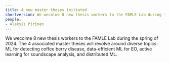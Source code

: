 ```yaml
---
title: 4 new master theses initiated
shortversion: We wecolme 8 new thesis workers to the FAMLE Lab during the spring of 2024. The 4 associated master theses will revolve around diverse topics: ML for detecting coffee berry disease, data-efficient ML for EO, active learning for soundscape analysis, and distributed ML.
people:
- Aleksis Pirinen
...
```


We wecolme 8 new thesis workers to the FAMLE Lab during the spring of 2024. The 4 associated master theses will revolve around diverse topics: ML for detecting coffee berry disease, data-efficient ML for EO, active learning for soundscape analysis, and distributed ML.
